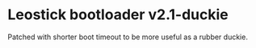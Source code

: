 Leostick bootloader v2.1-duckie
===============================

Patched with shorter boot timeout to be more useful as a rubber duckie.
